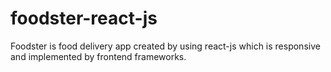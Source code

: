 # foodster-react-js
Foodster is  food delivery app created by using react-js which is responsive and implemented by frontend frameworks.
